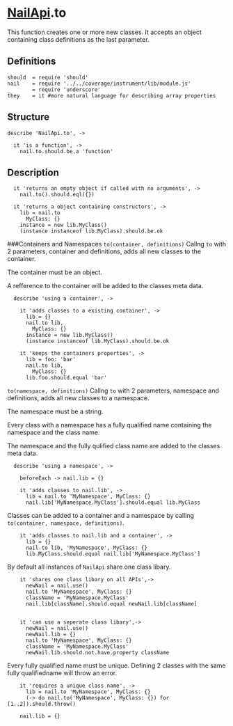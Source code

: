 [glob]: https://npmjs.org/package/glob
[grunt-contrib-coffee]: https://github.com/gruntjs/grunt-contrib-coffee
[grunt-istanbul-coverage]: https://github.com/daniellmb/grunt-istanbul-coverage
[grunt-istanbul]: https://github.com/taichi/grunt-istanbul
[grunt-simple-mocha]: https://github.com/yaymukund/grunt-simple-mocha
[grunt]: http://gruntjs.com/
[mocha]: https://npmjs.org/package/mocha
[should]: https://github.com/visionmedia/should.js
[underscore]: http://underscorejs.org

[About]: ../About.coffee.md
[About.meta-data]: ../About/meta-data.coffee.md
[About.modules]: ../About/modules.coffee.md
[About.namespaces]: ../About/namespaces.coffee.md
[NailApi]: ../NailApi.coffee.md
[NailApi.lib]: lib.coffee.md
[NailApi.modules]: modules.coffee.md
[NailApi.parent]: parent.coffee.md
[NailApi.to]: to.coffee.md
[NailApi.use]: use.coffee.md

[nail]: https://github.com/noptic/nail
[npm]: https://github.com/noptic/nail

[NailApi].to
============
This function creates one or more new classes.
It accepts an object containing class definitions as the last parameter.

Definitions
-----------

    should  = require 'should'
    nail    = require '../../coverage/instrument/lib/module.js'
    _       = require 'underscore'
    they    = it #more natural language for describing array properties

Structure
---------

    describe 'NailApi.to', ->

      it 'is a function', ->
        nail.to.should.be.a 'function'

Description
-----------

      it 'returns an empty object if called with no arguments', ->
        nail.to().should.eql({})

      it 'returns a object containing constructors', ->
        lib = nail.to
          MyClass: {}
        instance = new lib.MyClass()
        (instance instanceof lib.MyClass).should.be.ok

###Containers and Namespaces
`to(container, definitions)` Callng `to` with 2 parameters,
container and definitions, adds all new classes to the container.

The container must be an object.

A refference to the container will be added to the classes meta data.

      describe 'using a container', ->

        it 'adds classes to a existing container', ->
          lib = {}
          nail.to lib,
            MyClass: {}
          instance = new lib.MyClass()
          (instance instanceof lib.MyClass).should.be.ok

        it 'keeps the containers properties', ->
          lib = foo: 'bar'
          nail.to lib,
            MyClass: {}
          lib.foo.should.equal 'bar'

`to(namespace, definitions)` Callng `to` with 2 parameters,
namespace and definitions, adds all new classes to a namespace.

The namespace must be a string.

Every class with a namespace has a fully qualified name containing the
namespace and the class name.

The namespace and the fully qulified class name are added to the classes meta
data.

      describe 'using a namespace', ->

        beforeEach -> nail.lib = {}

        it 'adds classes to nail.lib', ->
          lib = nail.to 'MyNamespace', MyClass: {}
          nail.lib['MyNamespace.MyClass'].should.equal lib.MyClass

Classes can be added to a container and a namespace by calling
`to(container, namespace, definitions)`.

        it 'adds classes to nail.lib and a container', ->
          lib = {}
          nail.to lib, 'MyNamespace', MyClass: {}
          lib.MyClass.should.equal nail.lib['MyNamespace.MyClass']

By default all instances of `NailApi` share one class libary.

        it 'shares one class libary on all APIs',->
          newNail = nail.use()
          nail.to 'MyNamespace', MyClass: {}
          className = 'MyNamespace.MyClass'
          nail.lib[className].should.equal newNail.lib[className]


        it 'can use a seperate class libary',->
          newNail = nail.use()
          newNail.lib = {}
          nail.to 'MyNamespace', MyClass: {}
          className = 'MyNamespace.MyClass'
          newNail.lib.should.not.have.property className

Every fully qualified name must be unique. Defining 2 classes with the same
fully qualifiedname will throw an error.

        it 'requires a unique class name', ->
          lib = nail.to 'MyNamespace', MyClass: {}
          (-> do nail.to('MyNamespace', MyClass: {}) for [1..2]).should.throw()

        nail.lib = {}